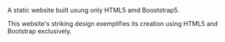 A static website built usung only HTML5 amd Booststrap5.


This website's striking design exemplifies its creation using HTML5 and Bootstrap exclusively.
